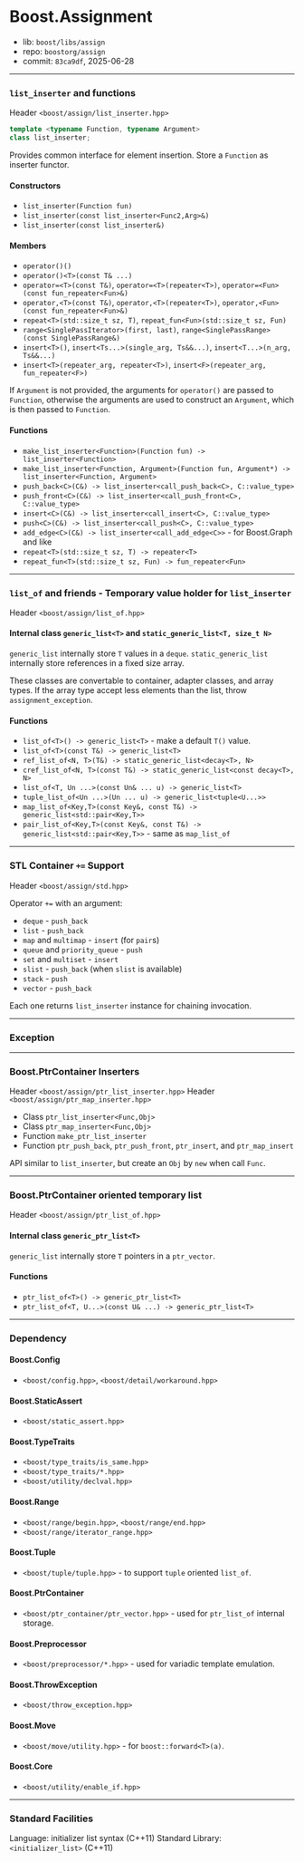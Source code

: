 # Boost.Assignment

* lib: `boost/libs/assign`
* repo: `boostorg/assign`
* commit: `83ca9df`, 2025-06-28

------
### `list_inserter` and functions

Header `<boost/assign/list_inserter.hpp>`

```c++
template <typename Function, typename Argument>
class list_inserter;
```

Provides common interface for element insertion.
Store a `Function` as inserter functor.

#### Constructors

* `list_inserter(Function fun)`
* `list_inserter(const list_inserter<Func2,Arg>&)`
* `list_inserter(const list_inserter&)`

#### Members

* `operator()()`
* `operator()<T>(const T& ...)`
* `operator=<T>(const T&)`, `operator=<T>(repeater<T>)`, `operator=<Fun>(const fun_repeater<Fun>&)`
* `operator,<T>(const T&)`, `operator,<T>(repeater<T>)`, `operator,<Fun>(const fun_repeater<Fun>&)`
* `repeat<T>(std::size_t sz, T)`, `repeat_fun<Fun>(std::size_t sz, Fun)`
* `range<SinglePassIterator>(first, last)`, `range<SinglePassRange>(const SinglePassRange&)`
* `insert<T>()`, `insert<Ts...>(single_arg, Ts&&...)`, `insert<T...>(n_arg, Ts&&...)`
* `insert<T>(repeater_arg, repeater<T>)`, `insert<F>(repeater_arg, fun_repeater<F>)`

If `Argument` is not provided, the arguments for `operator()` are passed to `Function`,
otherwise the arguments are used to construct an `Argument`, which is then passed to `Function`.

#### Functions

* `make_list_inserter<Function>(Function fun) -> list_inserter<Function>`
* `make_list_inserter<Function, Argument>(Function fun, Argument*) -> list_inserter<Function, Argument>`
* `push_back<C>(C&) -> list_inserter<call_push_back<C>, C::value_type>`
* `push_front<C>(C&) -> list_inserter<call_push_front<C>, C::value_type>`
* `insert<C>(C&) -> list_inserter<call_insert<C>, C::value_type>`
* `push<C>(C&) -> list_inserter<call_push<C>, C::value_type>`
* `add_edge<C>(C&) -> list_inserter<call_add_edge<C>>` - for Boost.Graph and like
* `repeat<T>(std::size_t sz, T) -> repeater<T>`
* `repeat_fun<T>(std::size_t sz, Fun) -> fun_repeater<Fun>`

------
### `list_of` and friends - Temporary value holder for `list_inserter`

Header `<boost/assign/list_of.hpp>`

#### Internal class `generic_list<T>` and `static_generic_list<T, size_t N>`

`generic_list` internally store `T` values in a `deque`.
`static_generic_list` internally store references in a fixed size array.

These classes are convertable to container, adapter classes, and array types.
If the array type accept less elements than the list, throw `assignment_exception`.

#### Functions

* `list_of<T>() -> generic_list<T>` - make a default `T()` value.
* `list_of<T>(const T&) -> generic_list<T>`
* `ref_list_of<N, T>(T&) -> static_generic_list<decay<T>, N>`
* `cref_list_of<N, T>(const T&) -> static_generic_list<const decay<T>, N>`
* `list_of<T, Un ...>(const Un& ... u) -> generic_list<T>`
* `tuple_list_of<Un ...>(Un ... u) -> generic_list<tuple<U...>>`
* `map_list_of<Key,T>(const Key&, const T&) -> generic_list<std::pair<Key,T>>`
* `pair_list_of<Key,T>(const Key&, const T&) -> generic_list<std::pair<Key,T>>` - same as `map_list_of`

------
### STL Container `+=` Support

Header `<boost/assign/std.hpp>`

Operator `+=` with an argument:
* `deque` - `push_back`
* `list` - `push_back`
* `map` and `multimap` - `insert` (for `pair`s)
* `queue` and `priority_queue` - `push`
* `set` and `multiset` - `insert`
* `slist` - `push_back` (when `slist` is available)
* `stack` - `push`
* `vector` - `push_back`

Each one returns `list_inserter` instance for chaining invocation.

------
### Exception

------
### Boost.PtrContainer Inserters

Header `<boost/assign/ptr_list_inserter.hpp>`
Header `<boost/assign/ptr_map_inserter.hpp>`

* Class `ptr_list_inserter<Func,Obj>`
* Class `ptr_map_inserter<Func,Obj>`
* Function `make_ptr_list_inserter`
* Function `ptr_push_back`, `ptr_push_front`, `ptr_insert`, and `ptr_map_insert`

API similar to `list_inserter`, but create an `Obj` by `new` when call `Func`.

------
### Boost.PtrContainer oriented temporary list

Header `<boost/assign/ptr_list_of.hpp>`

#### Internal class `generic_ptr_list<T>`

`generic_list` internally store `T` pointers in a `ptr_vector`.

#### Functions

* `ptr_list_of<T>() -> generic_ptr_list<T>`
* `ptr_list_of<T, U...>(const U& ...) -> generic_ptr_list<T>`

------
### Dependency

#### Boost.Config

* `<boost/config.hpp>`, `<boost/detail/workaround.hpp>`

#### Boost.StaticAssert

* `<boost/static_assert.hpp>`

#### Boost.TypeTraits

* `<boost/type_traits/is_same.hpp>`
* `<boost/type_traits/*.hpp>`
* `<boost/utility/declval.hpp>`

#### Boost.Range

* `<boost/range/begin.hpp>`, `<boost/range/end.hpp>`
* `<boost/range/iterator_range.hpp>`

#### Boost.Tuple

* `<boost/tuple/tuple.hpp>` - to support `tuple` oriented `list_of`.

#### Boost.PtrContainer

* `<boost/ptr_container/ptr_vector.hpp>` - used for `ptr_list_of` internal storage.

#### Boost.Preprocessor

* `<boost/preprocessor/*.hpp>` - used for variadic template emulation.

#### Boost.ThrowException

* `<boost/throw_exception.hpp>`

#### Boost.Move

* `<boost/move/utility.hpp>` - for `boost::forward<T>(a)`.

#### Boost.Core

* `<boost/utility/enable_if.hpp>`

------
### Standard Facilities

Language: initializer list syntax (C++11)
Standard Library: `<initializer_list>` (C++11)
